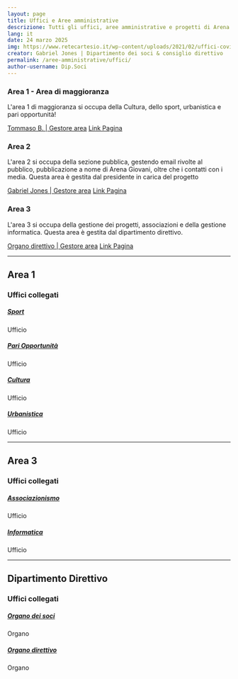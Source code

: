 ```yaml
---
layout: page
title: Uffici e Aree amministrative
descrizione: Tutti gli uffici, aree amministrative e progetti di Arena Giovani. 
lang: it
date: 24 marzo 2025
img: https://www.retecartesio.it/wp-content/uploads/2021/02/uffici-covid_800x450.jpg
creator: Gabriel Jones | Dipartimento dei soci & consiglio direttivo
permalink: /aree-amministrative/uffici/
author-username: Dip.Soci
---
```

<div class="col-12 col-lg-6">
        <!--start card-->
        <div class="card-wrapper card-space">
          <div class="card card-bg">
            <div class="card-body">
              <h3>Area 1 - Area di maggioranza</h3>
              <p>L'area 1 di maggioranza si occupa della Cultura, dello sport, urbanistica e pari opportunità!</p>
              <a href="https://comune.arenagiovani.it/persone/tb/">Tommaso B. | Gestore area</a>
              <a href="https://comune.arenagiovani.it/aree-amministrative/aree/1/">Link Pagina</a>
            </div>
          </div>
        </div>
        <!--end card-->
      </div>

<div class="col-12 col-lg-6">
        <!--start card-->
        <div class="card-wrapper card-space">
          <div class="card card-bg">
            <div class="card-body">
              <h3>Area 2</h3>
              <p>L'area 2 si occupa della sezione pubblica, gestendo email rivolte al pubblico, pubblicazione a nome di Arena Giovani, oltre che i contatti con i media. Questa area è gestita dal presidente in carica del progetto</p>
              <a href="https://comune.arenagiovani.it/persone/gabrielmatteojones/">Gabriel Jones | Gestore area</a>
              <a href="https://comune.arenagiovani.it/aree-amministrative/aree/2/">Link Pagina</a>
            </div>
          </div>
        </div>
        <!--end card-->
      </div> 

<div class="col-12 col-lg-6">
        <!--start card-->
        <div class="card-wrapper card-space">
          <div class="card card-bg">
            <div class="card-body">
              <h3>Area 3</h3>
              <p>L'area 3 si occupa della gestione dei progetti, associazioni e della gestione informatica. Questa area è gestita dal dipartimento direttivo.</p>
              <a href="https://comune.arenagiovani.it/organi/direttivo/">Organo direttivo | Gestore area</a>
              <a href="https://comune.arenagiovani.it/aree-amministrative/aree/1/">Link Pagina</a>
            </div>
          </div>
        </div>
        <!--end card-->
      </div>
<hr>
<h2>Area 1</h2>
<section id="figli" class="it-page-section mb-30" data-audio="">
    <h3 class="mb-3" id="figl">Uffici collegati</h3>
    <div class="row">
        <div class="col-sm-6">
            <div class="card card-teaser card-teaser-info rounded p-3 m-1 bx-shadow-sm">
                <div class="card-body pe-3">
                    <h5 class="card-title fs-5 fw-semibold">
                        <a class="text-decoration-none" href="https://comune.arenagiovani.it/aree-amministrative/uffici/sport/" data-element="service-area">
                            Sport
                        </a>
                    </h5>
                    <div class="card-text">
                        <p>Ufficio</p>
                    </div>
                </div>
            </div>
        </div>
        <div class="col-sm-6">
            <div class="card card-teaser card-teaser-info rounded p-3 m-1 bx-shadow-sm">
                <div class="card-body pe-3">
                    <h5 class="card-title fs-5 fw-semibold">
                        <a class="text-decoration-none" href="https://comune.arenagiovani.it/aree-amministrative/uffici/pariopportunita/" data-element="service-area">
                            Pari Opportunità
                        </a>
                    </h5>
                    <div class="card-text">
                        <p>Ufficio</p>
                    </div>
                </div>
            </div>
        </div>
        <div class="col-sm-6">
            <div class="card card-teaser card-teaser-info rounded p-3 m-1 bx-shadow-sm">
                <div class="card-body pe-3">
                    <h5 class="card-title fs-5 fw-semibold">
                        <a class="text-decoration-none" href="https://comune.arenagiovani.it/aree-amministrative/uffici/cultura/" data-element="service-area">
                            Cultura
                        </a>
                    </h5>
                    <div class="card-text">
                        <p>Ufficio</p>
                    </div>
                </div>
            </div>
        </div>
      <div class="col-sm-6">
            <div class="card card-teaser card-teaser-info rounded p-3 m-1 bx-shadow-sm">
                <div class="card-body pe-3">
                    <h5 class="card-title fs-5 fw-semibold">
                        <a class="text-decoration-none" href="https://comune.arenagiovani.it/aree-amministrative/uffici/urbanistica/" data-element="service-area">
                            Urbanistica
                        </a>
                    </h5>
                    <div class="card-text">
                        <p>Ufficio</p>
                    </div>
                </div>
            </div>
        </div>
    </div>
</section>
<hr>
<h2>Area 3</h2>
<section id="figli" class="it-page-section mb-30" data-audio="">
    <h3 class="mb-3" id="figl">Uffici collegati</h3>
    <div class="row">
        <div class="col-sm-6">
            <div class="card card-teaser card-teaser-info rounded p-3 m-1 bx-shadow-sm">
                <div class="card-body pe-3">
                    <h5 class="card-title fs-5 fw-semibold">
                        <a class="text-decoration-none" href="https://comune.arenagiovani.it/aree-amministrative/uffici/Associazionismo/" data-element="service-area">
                            Associazionismo
                        </a>
                    </h5>
                    <div class="card-text">
                        <p>Ufficio</p>
                    </div>
                </div>
            </div>
        </div>
        <div class="col-sm-6">
            <div class="card card-teaser card-teaser-info rounded p-3 m-1 bx-shadow-sm">
                <div class="card-body pe-3">
                    <h5 class="card-title fs-5 fw-semibold">
                        <a class="text-decoration-none" href="https://comune.arenagiovani.it/aree-amministrative/uffici/informatico/" data-element="service-area">
                            Informatica
                        </a>
                    </h5>
                    <div class="card-text">
                        <p>Ufficio</p>
                    </div>
                </div>
            </div>
        </div>
    </div>
</section>

<hr>
<h2>Dipartimento Direttivo</h2>
<section id="figli" class="it-page-section mb-30" data-audio="">
    <h3 class="mb-3" id="figl">Uffici collegati</h3>
    <div class="row">
        <div class="col-sm-6">
            <div class="card card-teaser card-teaser-info rounded p-3 m-1 bx-shadow-sm">
                <div class="card-body pe-3">
                    <h5 class="card-title fs-5 fw-semibold">
                        <a class="text-decoration-none" href="https://comune.arenagiovani.it/organi/soci/" data-element="service-area">
                            Organo dei soci
                        </a>
                    </h5>
                    <div class="card-text">
                        <p>Organo</p>
                    </div>
                </div>
            </div>
        </div>
        <div class="col-sm-6">
            <div class="card card-teaser card-teaser-info rounded p-3 m-1 bx-shadow-sm">
                <div class="card-body pe-3">
                    <h5 class="card-title fs-5 fw-semibold">
                        <a class="text-decoration-none" href="https://comune.arenagiovani.it/organi/direttivo/" data-element="service-area">
                            Organo direttivo
                        </a>
                    </h5>
                    <div class="card-text">
                        <p>Organo</p>
                    </div>
                </div>
            </div>
        </div>
    </div>
</section>

